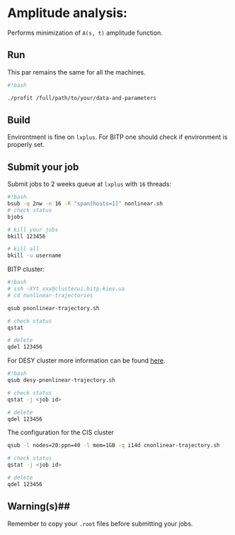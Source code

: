 Amplitude analysis:  
=====================================

Performs minimization of `A(s, t)` amplitude function.

## Run ##
This par remains the same for all the machines.

```bash
#!bash

./profit /full/path/to/your/data-and-parameters

```


## Build ##
Environtment is fine on `lxplus`. 
For BITP one should check if environment is properly set.


## Submit your job ##
Submit jobs to 2 weeks queue at `lxplus` with `16` threads:  
```bash
#!bash
bsub -q 2nw -n 16 -R "span[hosts=1]" nonlinear.sh
# check status
bjobs

# kill your jobs
bkill 123456

# kill all 
bkill -u username

```  


BITP cluster:

```bash
#!bash
# ssh -XYt xxx@clusterui.bitp.kiev.ua
# cd nonlinear-trajectories

qsub pnonlinear-trajectory.sh

# check status
qstat

# delete 
qdel 123456
```

For DESY cluster more information can be found [here](https://it.desy.de/dienste/computing_infrastruktur/bird_cluster_allgemeine_batch_farm_englisch/index_ger.html).


```bash
#!bash
qsub desy-pnonlinear-trajectory.sh

# check status
qstat -j <job id>

# delete 
qdel 123456
```

The configuration for the CIS cluster
```bash
qsub -l nodes=20:ppn=40 -l mem=1GB -q i14d cnonlinear-trajectory.sh

# check status
qstat -j <job id>

# delete 
qdel 123456
```




## Warning(s)##
Remember to copy your `.root` files before submitting your jobs.











